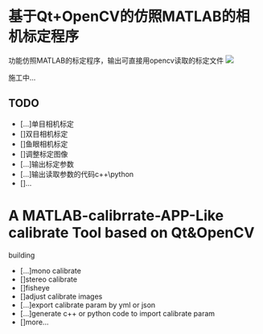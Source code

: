 # 基于Qt+OpenCV的仿照MATLAB的相机标定程序
功能仿照MATLAB的标定程序，输出可直接用opencv读取的标定文件
![](https://tuchuang.hekeke.top/picture/Snipaste_2024-01-05_12-06-38.png)

施工中...
## TODO 
- [...]单目相机标定
- []双目相机标定
- []鱼眼相机标定
- []调整标定图像
- [...]输出标定参数
- [...]输出读取参数的代码c++\python
- []...

# A MATLAB-calibrrate-APP-Like calibrate Tool based on Qt&OpenCV
building
- [...]mono calibrate
- []stereo calibrate
- []fisheye
- []adjust calibrate images
- [...]export calibrate param by yml or json
- [...]generate c++ or python code to import calibrate param 
- []more...